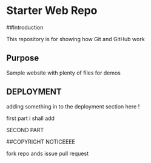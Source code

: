 # Starter Web Repo

##Introduction

This repository is for showing how Git and GitHub work

## Purpose

Sample website with plenty of files for demos

## DEPLOYMENT

adding something in to the deployment section here !

first part i shall add


SECOND PART


##COPYRIGHT NOTICEEEE

fork repo ands issue pull request
